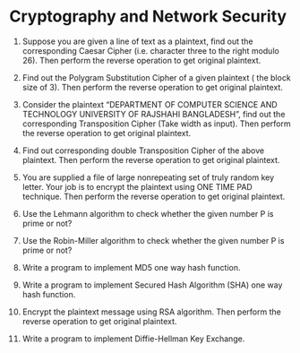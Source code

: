 # Cryptography and Network Security
1. Suppose you are given a line of text as a plaintext, find out the corresponding Caesar Cipher (i.e. character three to the right modulo 26). Then perform the reverse operation to get original plaintext.
2. Find out the Polygram Substitution Cipher of a given plaintext ( the block size of 3). Then perform the reverse operation to get original plaintext.
3. Consider the plaintext “DEPARTMENT OF COMPUTER SCIENCE AND TECHNOLOGY UNIVERSITY OF RAJSHAHI BANGLADESH”, find out the corresponding Transposition Cipher (Take width as input). Then perform the reverse operation to get original plaintext.
4. Find out corresponding double Transposition Cipher of the above plaintext. Then perform the reverse operation to get original plaintext.

5. You are supplied a file of large nonrepeating set of truly random key letter. Your job is to encrypt the plaintext using ONE TIME PAD technique. Then perform the reverse operation to get original plaintext.
                                
6. Use the Lehmann algorithm to check whether the given number P is prime or not?

7. Use the Robin-Miller algorithm to check whether the given number P is prime or not?  

8. Write a program to implement MD5 one way hash function.

9. Write a program to implement Secured Hash Algorithm (SHA) one way hash function.

10. Encrypt the plaintext message using RSA algorithm. Then perform the reverse operation to get original plaintext.

11. Write a program to implement Diffie-Hellman Key Exchange.
